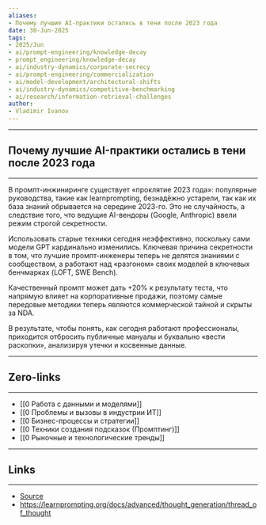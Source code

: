 ```yaml
---
aliases: 
- Почему лучшие AI-практики остались в тени после 2023 года 
date: 30-Jun-2025
tags:
- 2025/Jun
- ai/prompt-engineering/knowledge-decay
- prompt_engineering/knowledge-decay
- ai/industry-dynamics/corporate-secrecy
- ai/prompt-engineering/commercialization
- ai/model-development/architectural-shifts
- ai/industry-dynamics/competitive-benchmarking
- ai/research/information-retrieval-challenges
author:
- Vladimir Ivanov
---
```

-----
##  Почему лучшие AI-практики остались в тени после 2023 года 
-----
В промпт-инжиниринге существует «проклятие 2023 года»: популярные руководства, такие как learnprompting, безнадёжно устарели, так как их база знаний обрывается на середине 2023-го. Это не случайность, а следствие того, что ведущие AI-вендоры (Google, Anthropic) ввели режим строгой секретности.

Использовать старые техники сегодня неэффективно, поскольку сами модели GPT кардинально изменились. Ключевая причина секретности в том, что лучшие промпт-инженеры теперь не делятся знаниями с сообществом, а работают над «разгоном» своих моделей в ключевых бенчмарках (LOFT, SWE Bench). 

Качественный промпт может дать +20% к результату теста, что напрямую влияет на корпоративные продажи, поэтому самые передовые методики теперь являются коммерческой тайной и скрыты за NDA.

В результате, чтобы понять, как сегодня работают профессионалы, приходится отбросить публичные мануалы и буквально «вести раскопки», анализируя утечки и косвенные данные.

---
## Zero-links
---
- [[0 Работа с данными и моделями]]
- [[0 Проблемы и вызовы в индустрии ИТ]]
- [[0 Бизнес-процессы и стратегии]]
- [[0 Техники создания подсказок (Промптинг)]]
- [[0 Рыночные и технологические тренды]]

---
## Links
---
- [Source](https://t.me/turboproject/1776)
- https://learnprompting.org/docs/advanced/thought_generation/thread_of_thought